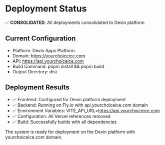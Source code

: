 # Deployment Status

✅ **CONSOLIDATED**: All deployments consolidated to Devin platform

## Current Configuration
- Platform: Devin Apps Platform
- Domain: https://yourchoiceice.com
- API: https://api.yourchoiceice.com
- Build Command: pnpm install && pnpm build
- Output Directory: dist

## Deployment Results
- ✅ Frontend: Configured for Devin platform deployment
- ✅ Backend: Running on Fly.io with api.yourchoiceice.com domain
- ✅ Environment Variables: VITE_API_URL=https://api.yourchoiceice.com
- ✅ Configuration: All Vercel references removed
- ✅ Build: Successfully builds with all dependencies

The system is ready for deployment on the Devin platform with yourchoiceice.com domain.

